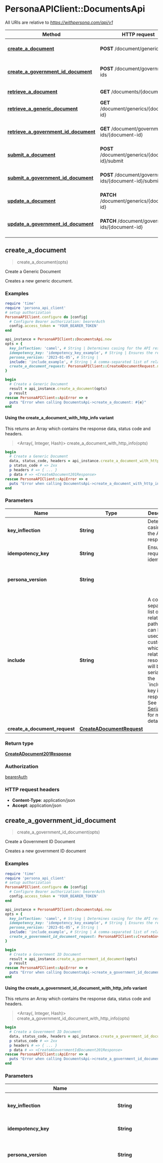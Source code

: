 # PersonaAPIClient::DocumentsApi

All URIs are relative to *https://withpersona.com/api/v1*

| Method | HTTP request | Description |
| ------ | ------------ | ----------- |
| [**create_a_document**](DocumentsApi.md#create_a_document) | **POST** /document/generics | Create a Generic Document |
| [**create_a_government_id_document**](DocumentsApi.md#create_a_government_id_document) | **POST** /document/government-ids | Create a Government ID Document |
| [**retrieve_a_document**](DocumentsApi.md#retrieve_a_document) | **GET** /documents/{document-id} | Retrieve a Document |
| [**retrieve_a_generic_document**](DocumentsApi.md#retrieve_a_generic_document) | **GET** /document/generics/{document-id} | Retrieve a Generic Document |
| [**retrieve_a_government_id_document**](DocumentsApi.md#retrieve_a_government_id_document) | **GET** /document/government-ids/{document-id} | Retrieve a Government Id Document |
| [**submit_a_document**](DocumentsApi.md#submit_a_document) | **POST** /document/generics/{document-id}/submit | Submit a Generic Document |
| [**submit_a_government_id_document**](DocumentsApi.md#submit_a_government_id_document) | **POST** /document/government-ids/{document-id}/submit | Submit a Government ID Document |
| [**update_a_document**](DocumentsApi.md#update_a_document) | **PATCH** /document/generics/{document-id} | Update a Generic Document |
| [**update_a_government_id_document**](DocumentsApi.md#update_a_government_id_document) | **PATCH** /document/government-ids/{document-id} | Update a Government ID Document |


## create_a_document

> <CreateADocument201Response> create_a_document(opts)

Create a Generic Document

Creates a new generic document.

### Examples

```ruby
require 'time'
require 'persona_api_client'
# setup authorization
PersonaAPIClient.configure do |config|
  # Configure Bearer authorization: bearerAuth
  config.access_token = 'YOUR_BEARER_TOKEN'
end

api_instance = PersonaAPIClient::DocumentsApi.new
opts = {
  key_inflection: 'camel', # String | Determines casing for the API response
  idempotency_key: 'idempotency_key_example', # String | Ensures the request is idempotent
  persona_version: '2023-01-05', # String | 
  include: 'include_example', # String | A comma-separated list of relationship paths. This can be used to customize which related resources will be fully serialized in the `included` key in the response. See [Serialization](https://docs.withpersona.com/reference/serialization#inclusion-of-related-resources) for more details.
  create_a_document_request: PersonaAPIClient::CreateADocumentRequest.new({data: PersonaAPIClient::CreateADocumentRequestData.new}) # CreateADocumentRequest | 
}

begin
  # Create a Generic Document
  result = api_instance.create_a_document(opts)
  p result
rescue PersonaAPIClient::ApiError => e
  puts "Error when calling DocumentsApi->create_a_document: #{e}"
end
```

#### Using the create_a_document_with_http_info variant

This returns an Array which contains the response data, status code and headers.

> <Array(<CreateADocument201Response>, Integer, Hash)> create_a_document_with_http_info(opts)

```ruby
begin
  # Create a Generic Document
  data, status_code, headers = api_instance.create_a_document_with_http_info(opts)
  p status_code # => 2xx
  p headers # => { ... }
  p data # => <CreateADocument201Response>
rescue PersonaAPIClient::ApiError => e
  puts "Error when calling DocumentsApi->create_a_document_with_http_info: #{e}"
end
```

### Parameters

| Name | Type | Description | Notes |
| ---- | ---- | ----------- | ----- |
| **key_inflection** | **String** | Determines casing for the API response | [optional] |
| **idempotency_key** | **String** | Ensures the request is idempotent | [optional] |
| **persona_version** | **String** |  | [optional][default to &#39;2023-01-05&#39;] |
| **include** | **String** | A comma-separated list of relationship paths. This can be used to customize which related resources will be fully serialized in the &#x60;included&#x60; key in the response. See [Serialization](https://docs.withpersona.com/reference/serialization#inclusion-of-related-resources) for more details. | [optional] |
| **create_a_document_request** | [**CreateADocumentRequest**](CreateADocumentRequest.md) |  | [optional] |

### Return type

[**CreateADocument201Response**](CreateADocument201Response.md)

### Authorization

[bearerAuth](../README.md#bearerAuth)

### HTTP request headers

- **Content-Type**: application/json
- **Accept**: application/json


## create_a_government_id_document

> <CreateAGovernmentIdDocument201Response> create_a_government_id_document(opts)

Create a Government ID Document

Creates a new government ID document

### Examples

```ruby
require 'time'
require 'persona_api_client'
# setup authorization
PersonaAPIClient.configure do |config|
  # Configure Bearer authorization: bearerAuth
  config.access_token = 'YOUR_BEARER_TOKEN'
end

api_instance = PersonaAPIClient::DocumentsApi.new
opts = {
  key_inflection: 'camel', # String | Determines casing for the API response
  idempotency_key: 'idempotency_key_example', # String | Ensures the request is idempotent
  persona_version: '2023-01-05', # String | 
  include: 'include_example', # String | A comma-separated list of relationship paths. This can be used to customize which related resources will be fully serialized in the `included` key in the response. See [Serialization](https://docs.withpersona.com/reference/serialization#inclusion-of-related-resources) for more details.
  create_a_government_id_document_request: PersonaAPIClient::CreateAGovernmentIdDocumentRequest.new({data: PersonaAPIClient::CreateAGovernmentIdDocumentRequestData.new}) # CreateAGovernmentIdDocumentRequest | 
}

begin
  # Create a Government ID Document
  result = api_instance.create_a_government_id_document(opts)
  p result
rescue PersonaAPIClient::ApiError => e
  puts "Error when calling DocumentsApi->create_a_government_id_document: #{e}"
end
```

#### Using the create_a_government_id_document_with_http_info variant

This returns an Array which contains the response data, status code and headers.

> <Array(<CreateAGovernmentIdDocument201Response>, Integer, Hash)> create_a_government_id_document_with_http_info(opts)

```ruby
begin
  # Create a Government ID Document
  data, status_code, headers = api_instance.create_a_government_id_document_with_http_info(opts)
  p status_code # => 2xx
  p headers # => { ... }
  p data # => <CreateAGovernmentIdDocument201Response>
rescue PersonaAPIClient::ApiError => e
  puts "Error when calling DocumentsApi->create_a_government_id_document_with_http_info: #{e}"
end
```

### Parameters

| Name | Type | Description | Notes |
| ---- | ---- | ----------- | ----- |
| **key_inflection** | **String** | Determines casing for the API response | [optional] |
| **idempotency_key** | **String** | Ensures the request is idempotent | [optional] |
| **persona_version** | **String** |  | [optional][default to &#39;2023-01-05&#39;] |
| **include** | **String** | A comma-separated list of relationship paths. This can be used to customize which related resources will be fully serialized in the &#x60;included&#x60; key in the response. See [Serialization](https://docs.withpersona.com/reference/serialization#inclusion-of-related-resources) for more details. | [optional] |
| **create_a_government_id_document_request** | [**CreateAGovernmentIdDocumentRequest**](CreateAGovernmentIdDocumentRequest.md) |  | [optional] |

### Return type

[**CreateAGovernmentIdDocument201Response**](CreateAGovernmentIdDocument201Response.md)

### Authorization

[bearerAuth](../README.md#bearerAuth)

### HTTP request headers

- **Content-Type**: application/json
- **Accept**: application/json


## retrieve_a_document

> <RetrieveADocument200Response> retrieve_a_document(document_id, opts)

Retrieve a Document

Retrieves the details of a Document.

### Examples

```ruby
require 'time'
require 'persona_api_client'
# setup authorization
PersonaAPIClient.configure do |config|
  # Configure Bearer authorization: bearerAuth
  config.access_token = 'YOUR_BEARER_TOKEN'
end

api_instance = PersonaAPIClient::DocumentsApi.new
document_id = 'document_id_example' # String | 
opts = {
  key_inflection: 'camel', # String | Determines casing for the API response
  idempotency_key: 'idempotency_key_example', # String | Ensures the request is idempotent
  persona_version: '2023-01-05', # String | 
  include: 'include_example' # String | A comma-separated list of relationship paths. This can be used to customize which related resources will be fully serialized in the `included` key in the response. See [Serialization](https://docs.withpersona.com/reference/serialization#inclusion-of-related-resources) for more details.
}

begin
  # Retrieve a Document
  result = api_instance.retrieve_a_document(document_id, opts)
  p result
rescue PersonaAPIClient::ApiError => e
  puts "Error when calling DocumentsApi->retrieve_a_document: #{e}"
end
```

#### Using the retrieve_a_document_with_http_info variant

This returns an Array which contains the response data, status code and headers.

> <Array(<RetrieveADocument200Response>, Integer, Hash)> retrieve_a_document_with_http_info(document_id, opts)

```ruby
begin
  # Retrieve a Document
  data, status_code, headers = api_instance.retrieve_a_document_with_http_info(document_id, opts)
  p status_code # => 2xx
  p headers # => { ... }
  p data # => <RetrieveADocument200Response>
rescue PersonaAPIClient::ApiError => e
  puts "Error when calling DocumentsApi->retrieve_a_document_with_http_info: #{e}"
end
```

### Parameters

| Name | Type | Description | Notes |
| ---- | ---- | ----------- | ----- |
| **document_id** | **String** |  |  |
| **key_inflection** | **String** | Determines casing for the API response | [optional] |
| **idempotency_key** | **String** | Ensures the request is idempotent | [optional] |
| **persona_version** | **String** |  | [optional][default to &#39;2023-01-05&#39;] |
| **include** | **String** | A comma-separated list of relationship paths. This can be used to customize which related resources will be fully serialized in the &#x60;included&#x60; key in the response. See [Serialization](https://docs.withpersona.com/reference/serialization#inclusion-of-related-resources) for more details. | [optional] |

### Return type

[**RetrieveADocument200Response**](RetrieveADocument200Response.md)

### Authorization

[bearerAuth](../README.md#bearerAuth)

### HTTP request headers

- **Content-Type**: Not defined
- **Accept**: application/json


## retrieve_a_generic_document

> <CreateADocument201Response> retrieve_a_generic_document(document_id, opts)

Retrieve a Generic Document

Retrieves the details of a generic document that has been previously created.

### Examples

```ruby
require 'time'
require 'persona_api_client'
# setup authorization
PersonaAPIClient.configure do |config|
  # Configure Bearer authorization: bearerAuth
  config.access_token = 'YOUR_BEARER_TOKEN'
end

api_instance = PersonaAPIClient::DocumentsApi.new
document_id = 'document_id_example' # String | 
opts = {
  key_inflection: 'camel', # String | Determines casing for the API response
  idempotency_key: 'idempotency_key_example', # String | Ensures the request is idempotent
  persona_version: '2023-01-05', # String | 
  include: 'include_example' # String | A comma-separated list of relationship paths. This can be used to customize which related resources will be fully serialized in the `included` key in the response. See [Serialization](https://docs.withpersona.com/reference/serialization#inclusion-of-related-resources) for more details.
}

begin
  # Retrieve a Generic Document
  result = api_instance.retrieve_a_generic_document(document_id, opts)
  p result
rescue PersonaAPIClient::ApiError => e
  puts "Error when calling DocumentsApi->retrieve_a_generic_document: #{e}"
end
```

#### Using the retrieve_a_generic_document_with_http_info variant

This returns an Array which contains the response data, status code and headers.

> <Array(<CreateADocument201Response>, Integer, Hash)> retrieve_a_generic_document_with_http_info(document_id, opts)

```ruby
begin
  # Retrieve a Generic Document
  data, status_code, headers = api_instance.retrieve_a_generic_document_with_http_info(document_id, opts)
  p status_code # => 2xx
  p headers # => { ... }
  p data # => <CreateADocument201Response>
rescue PersonaAPIClient::ApiError => e
  puts "Error when calling DocumentsApi->retrieve_a_generic_document_with_http_info: #{e}"
end
```

### Parameters

| Name | Type | Description | Notes |
| ---- | ---- | ----------- | ----- |
| **document_id** | **String** |  |  |
| **key_inflection** | **String** | Determines casing for the API response | [optional] |
| **idempotency_key** | **String** | Ensures the request is idempotent | [optional] |
| **persona_version** | **String** |  | [optional][default to &#39;2023-01-05&#39;] |
| **include** | **String** | A comma-separated list of relationship paths. This can be used to customize which related resources will be fully serialized in the &#x60;included&#x60; key in the response. See [Serialization](https://docs.withpersona.com/reference/serialization#inclusion-of-related-resources) for more details. | [optional] |

### Return type

[**CreateADocument201Response**](CreateADocument201Response.md)

### Authorization

[bearerAuth](../README.md#bearerAuth)

### HTTP request headers

- **Content-Type**: Not defined
- **Accept**: application/json


## retrieve_a_government_id_document

> <RetrieveAGovernmentIdDocument200Response> retrieve_a_government_id_document(document_id, opts)

Retrieve a Government Id Document

Retrieves the details of a government-id document that has been previously created.

### Examples

```ruby
require 'time'
require 'persona_api_client'
# setup authorization
PersonaAPIClient.configure do |config|
  # Configure Bearer authorization: bearerAuth
  config.access_token = 'YOUR_BEARER_TOKEN'
end

api_instance = PersonaAPIClient::DocumentsApi.new
document_id = 'document_id_example' # String | 
opts = {
  key_inflection: 'camel', # String | Determines casing for the API response
  idempotency_key: 'idempotency_key_example', # String | Ensures the request is idempotent
  persona_version: '2023-01-05', # String | 
  include: 'include_example' # String | A comma-separated list of relationship paths. This can be used to customize which related resources will be fully serialized in the `included` key in the response. See [Serialization](https://docs.withpersona.com/reference/serialization#inclusion-of-related-resources) for more details.
}

begin
  # Retrieve a Government Id Document
  result = api_instance.retrieve_a_government_id_document(document_id, opts)
  p result
rescue PersonaAPIClient::ApiError => e
  puts "Error when calling DocumentsApi->retrieve_a_government_id_document: #{e}"
end
```

#### Using the retrieve_a_government_id_document_with_http_info variant

This returns an Array which contains the response data, status code and headers.

> <Array(<RetrieveAGovernmentIdDocument200Response>, Integer, Hash)> retrieve_a_government_id_document_with_http_info(document_id, opts)

```ruby
begin
  # Retrieve a Government Id Document
  data, status_code, headers = api_instance.retrieve_a_government_id_document_with_http_info(document_id, opts)
  p status_code # => 2xx
  p headers # => { ... }
  p data # => <RetrieveAGovernmentIdDocument200Response>
rescue PersonaAPIClient::ApiError => e
  puts "Error when calling DocumentsApi->retrieve_a_government_id_document_with_http_info: #{e}"
end
```

### Parameters

| Name | Type | Description | Notes |
| ---- | ---- | ----------- | ----- |
| **document_id** | **String** |  |  |
| **key_inflection** | **String** | Determines casing for the API response | [optional] |
| **idempotency_key** | **String** | Ensures the request is idempotent | [optional] |
| **persona_version** | **String** |  | [optional][default to &#39;2023-01-05&#39;] |
| **include** | **String** | A comma-separated list of relationship paths. This can be used to customize which related resources will be fully serialized in the &#x60;included&#x60; key in the response. See [Serialization](https://docs.withpersona.com/reference/serialization#inclusion-of-related-resources) for more details. | [optional] |

### Return type

[**RetrieveAGovernmentIdDocument200Response**](RetrieveAGovernmentIdDocument200Response.md)

### Authorization

[bearerAuth](../README.md#bearerAuth)

### HTTP request headers

- **Content-Type**: Not defined
- **Accept**: application/json


## submit_a_document

> <CreateADocument201Response> submit_a_document(document_id, opts)

Submit a Generic Document

Submits a generic document for processing. Can only submit `initiated` documents with files attached.

### Examples

```ruby
require 'time'
require 'persona_api_client'
# setup authorization
PersonaAPIClient.configure do |config|
  # Configure Bearer authorization: bearerAuth
  config.access_token = 'YOUR_BEARER_TOKEN'
end

api_instance = PersonaAPIClient::DocumentsApi.new
document_id = 'document_id_example' # String | 
opts = {
  key_inflection: 'camel', # String | Determines casing for the API response
  idempotency_key: 'idempotency_key_example', # String | Ensures the request is idempotent
  persona_version: '2023-01-05', # String | 
  include: 'include_example' # String | A comma-separated list of relationship paths. This can be used to customize which related resources will be fully serialized in the `included` key in the response. See [Serialization](https://docs.withpersona.com/reference/serialization#inclusion-of-related-resources) for more details.
}

begin
  # Submit a Generic Document
  result = api_instance.submit_a_document(document_id, opts)
  p result
rescue PersonaAPIClient::ApiError => e
  puts "Error when calling DocumentsApi->submit_a_document: #{e}"
end
```

#### Using the submit_a_document_with_http_info variant

This returns an Array which contains the response data, status code and headers.

> <Array(<CreateADocument201Response>, Integer, Hash)> submit_a_document_with_http_info(document_id, opts)

```ruby
begin
  # Submit a Generic Document
  data, status_code, headers = api_instance.submit_a_document_with_http_info(document_id, opts)
  p status_code # => 2xx
  p headers # => { ... }
  p data # => <CreateADocument201Response>
rescue PersonaAPIClient::ApiError => e
  puts "Error when calling DocumentsApi->submit_a_document_with_http_info: #{e}"
end
```

### Parameters

| Name | Type | Description | Notes |
| ---- | ---- | ----------- | ----- |
| **document_id** | **String** |  |  |
| **key_inflection** | **String** | Determines casing for the API response | [optional] |
| **idempotency_key** | **String** | Ensures the request is idempotent | [optional] |
| **persona_version** | **String** |  | [optional][default to &#39;2023-01-05&#39;] |
| **include** | **String** | A comma-separated list of relationship paths. This can be used to customize which related resources will be fully serialized in the &#x60;included&#x60; key in the response. See [Serialization](https://docs.withpersona.com/reference/serialization#inclusion-of-related-resources) for more details. | [optional] |

### Return type

[**CreateADocument201Response**](CreateADocument201Response.md)

### Authorization

[bearerAuth](../README.md#bearerAuth)

### HTTP request headers

- **Content-Type**: Not defined
- **Accept**: application/json


## submit_a_government_id_document

> <CreateAGovernmentIdDocument201Response> submit_a_government_id_document(document_id, opts)

Submit a Government ID Document

Submits a government ID document for processing. Can only submit `initiated` documents with photos of the ID attached.

### Examples

```ruby
require 'time'
require 'persona_api_client'
# setup authorization
PersonaAPIClient.configure do |config|
  # Configure Bearer authorization: bearerAuth
  config.access_token = 'YOUR_BEARER_TOKEN'
end

api_instance = PersonaAPIClient::DocumentsApi.new
document_id = 'document_id_example' # String | 
opts = {
  key_inflection: 'camel', # String | Determines casing for the API response
  idempotency_key: 'idempotency_key_example', # String | Ensures the request is idempotent
  persona_version: '2023-01-05', # String | 
  include: 'include_example' # String | A comma-separated list of relationship paths. This can be used to customize which related resources will be fully serialized in the `included` key in the response. See [Serialization](https://docs.withpersona.com/reference/serialization#inclusion-of-related-resources) for more details.
}

begin
  # Submit a Government ID Document
  result = api_instance.submit_a_government_id_document(document_id, opts)
  p result
rescue PersonaAPIClient::ApiError => e
  puts "Error when calling DocumentsApi->submit_a_government_id_document: #{e}"
end
```

#### Using the submit_a_government_id_document_with_http_info variant

This returns an Array which contains the response data, status code and headers.

> <Array(<CreateAGovernmentIdDocument201Response>, Integer, Hash)> submit_a_government_id_document_with_http_info(document_id, opts)

```ruby
begin
  # Submit a Government ID Document
  data, status_code, headers = api_instance.submit_a_government_id_document_with_http_info(document_id, opts)
  p status_code # => 2xx
  p headers # => { ... }
  p data # => <CreateAGovernmentIdDocument201Response>
rescue PersonaAPIClient::ApiError => e
  puts "Error when calling DocumentsApi->submit_a_government_id_document_with_http_info: #{e}"
end
```

### Parameters

| Name | Type | Description | Notes |
| ---- | ---- | ----------- | ----- |
| **document_id** | **String** |  |  |
| **key_inflection** | **String** | Determines casing for the API response | [optional] |
| **idempotency_key** | **String** | Ensures the request is idempotent | [optional] |
| **persona_version** | **String** |  | [optional][default to &#39;2023-01-05&#39;] |
| **include** | **String** | A comma-separated list of relationship paths. This can be used to customize which related resources will be fully serialized in the &#x60;included&#x60; key in the response. See [Serialization](https://docs.withpersona.com/reference/serialization#inclusion-of-related-resources) for more details. | [optional] |

### Return type

[**CreateAGovernmentIdDocument201Response**](CreateAGovernmentIdDocument201Response.md)

### Authorization

[bearerAuth](../README.md#bearerAuth)

### HTTP request headers

- **Content-Type**: Not defined
- **Accept**: application/json


## update_a_document

> <CreateADocument201Response> update_a_document(document_id, opts)

Update a Generic Document

Updates an existing generic document. Can only update `initiated` documents.

### Examples

```ruby
require 'time'
require 'persona_api_client'
# setup authorization
PersonaAPIClient.configure do |config|
  # Configure Bearer authorization: bearerAuth
  config.access_token = 'YOUR_BEARER_TOKEN'
end

api_instance = PersonaAPIClient::DocumentsApi.new
document_id = 'document_id_example' # String | 
opts = {
  key_inflection: 'camel', # String | Determines casing for the API response
  idempotency_key: 'idempotency_key_example', # String | Ensures the request is idempotent
  persona_version: '2023-01-05', # String | 
  include: 'include_example', # String | A comma-separated list of relationship paths. This can be used to customize which related resources will be fully serialized in the `included` key in the response. See [Serialization](https://docs.withpersona.com/reference/serialization#inclusion-of-related-resources) for more details.
  update_a_document_request: PersonaAPIClient::UpdateADocumentRequest.new({data: PersonaAPIClient::UpdateADocumentRequestData.new}) # UpdateADocumentRequest | 
}

begin
  # Update a Generic Document
  result = api_instance.update_a_document(document_id, opts)
  p result
rescue PersonaAPIClient::ApiError => e
  puts "Error when calling DocumentsApi->update_a_document: #{e}"
end
```

#### Using the update_a_document_with_http_info variant

This returns an Array which contains the response data, status code and headers.

> <Array(<CreateADocument201Response>, Integer, Hash)> update_a_document_with_http_info(document_id, opts)

```ruby
begin
  # Update a Generic Document
  data, status_code, headers = api_instance.update_a_document_with_http_info(document_id, opts)
  p status_code # => 2xx
  p headers # => { ... }
  p data # => <CreateADocument201Response>
rescue PersonaAPIClient::ApiError => e
  puts "Error when calling DocumentsApi->update_a_document_with_http_info: #{e}"
end
```

### Parameters

| Name | Type | Description | Notes |
| ---- | ---- | ----------- | ----- |
| **document_id** | **String** |  |  |
| **key_inflection** | **String** | Determines casing for the API response | [optional] |
| **idempotency_key** | **String** | Ensures the request is idempotent | [optional] |
| **persona_version** | **String** |  | [optional][default to &#39;2023-01-05&#39;] |
| **include** | **String** | A comma-separated list of relationship paths. This can be used to customize which related resources will be fully serialized in the &#x60;included&#x60; key in the response. See [Serialization](https://docs.withpersona.com/reference/serialization#inclusion-of-related-resources) for more details. | [optional] |
| **update_a_document_request** | [**UpdateADocumentRequest**](UpdateADocumentRequest.md) |  | [optional] |

### Return type

[**CreateADocument201Response**](CreateADocument201Response.md)

### Authorization

[bearerAuth](../README.md#bearerAuth)

### HTTP request headers

- **Content-Type**: application/json
- **Accept**: application/json


## update_a_government_id_document

> <CreateAGovernmentIdDocument201Response> update_a_government_id_document(document_id, opts)

Update a Government ID Document

Updates an existing government ID document. Can only update `initiated` documents.

### Examples

```ruby
require 'time'
require 'persona_api_client'
# setup authorization
PersonaAPIClient.configure do |config|
  # Configure Bearer authorization: bearerAuth
  config.access_token = 'YOUR_BEARER_TOKEN'
end

api_instance = PersonaAPIClient::DocumentsApi.new
document_id = 'document_id_example' # String | 
opts = {
  key_inflection: 'camel', # String | Determines casing for the API response
  idempotency_key: 'idempotency_key_example', # String | Ensures the request is idempotent
  persona_version: '2023-01-05', # String | 
  include: 'include_example', # String | A comma-separated list of relationship paths. This can be used to customize which related resources will be fully serialized in the `included` key in the response. See [Serialization](https://docs.withpersona.com/reference/serialization#inclusion-of-related-resources) for more details.
  update_a_government_id_document_request: PersonaAPIClient::UpdateAGovernmentIdDocumentRequest.new({data: PersonaAPIClient::UpdateAGovernmentIdDocumentRequestData.new}) # UpdateAGovernmentIdDocumentRequest | 
}

begin
  # Update a Government ID Document
  result = api_instance.update_a_government_id_document(document_id, opts)
  p result
rescue PersonaAPIClient::ApiError => e
  puts "Error when calling DocumentsApi->update_a_government_id_document: #{e}"
end
```

#### Using the update_a_government_id_document_with_http_info variant

This returns an Array which contains the response data, status code and headers.

> <Array(<CreateAGovernmentIdDocument201Response>, Integer, Hash)> update_a_government_id_document_with_http_info(document_id, opts)

```ruby
begin
  # Update a Government ID Document
  data, status_code, headers = api_instance.update_a_government_id_document_with_http_info(document_id, opts)
  p status_code # => 2xx
  p headers # => { ... }
  p data # => <CreateAGovernmentIdDocument201Response>
rescue PersonaAPIClient::ApiError => e
  puts "Error when calling DocumentsApi->update_a_government_id_document_with_http_info: #{e}"
end
```

### Parameters

| Name | Type | Description | Notes |
| ---- | ---- | ----------- | ----- |
| **document_id** | **String** |  |  |
| **key_inflection** | **String** | Determines casing for the API response | [optional] |
| **idempotency_key** | **String** | Ensures the request is idempotent | [optional] |
| **persona_version** | **String** |  | [optional][default to &#39;2023-01-05&#39;] |
| **include** | **String** | A comma-separated list of relationship paths. This can be used to customize which related resources will be fully serialized in the &#x60;included&#x60; key in the response. See [Serialization](https://docs.withpersona.com/reference/serialization#inclusion-of-related-resources) for more details. | [optional] |
| **update_a_government_id_document_request** | [**UpdateAGovernmentIdDocumentRequest**](UpdateAGovernmentIdDocumentRequest.md) |  | [optional] |

### Return type

[**CreateAGovernmentIdDocument201Response**](CreateAGovernmentIdDocument201Response.md)

### Authorization

[bearerAuth](../README.md#bearerAuth)

### HTTP request headers

- **Content-Type**: application/json
- **Accept**: application/json

